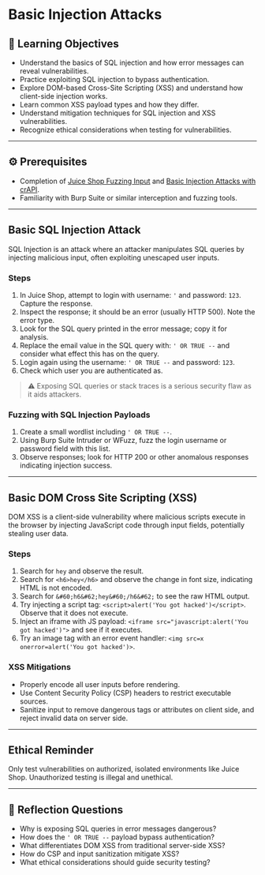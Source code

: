 # Basic Injection Attacks

## 🧠 Learning Objectives
- Understand the basics of SQL injection and how error messages can reveal vulnerabilities.
- Practice exploiting SQL injection to bypass authentication.
- Explore DOM-based Cross-Site Scripting (XSS) and understand how client-side injection works.
- Learn common XSS payload types and how they differ.
- Understand mitigation techniques for SQL injection and XSS vulnerabilities.
- Recognize ethical considerations when testing for vulnerabilities.

---

## ⚙️ Prerequisites
- Completion of [Juice Shop Fuzzing Input](../JuiceShop/XX_Fuzzing_Input.md) and [Basic Injection Attacks with crAPI](../crAPI/8_Basic_Injection_Attacks.md).
- Familiarity with Burp Suite or similar interception and fuzzing tools.

---

## Basic SQL Injection Attack

SQL Injection is an attack where an attacker manipulates SQL queries by injecting malicious input, often exploiting unescaped user inputs.

### Steps

1. In Juice Shop, attempt to login with username: `'` and password: `123`. Capture the response.
2. Inspect the response; it should be an error (usually HTTP 500). Note the error type.
3. Look for the SQL query printed in the error message; copy it for analysis.
4. Replace the email value in the SQL query with: `' OR TRUE --` and consider what effect this has on the query.
5. Login again using the username: `' OR TRUE --` and password: `123`.
6. Check which user you are authenticated as.

> ⚠️ Exposing SQL queries or stack traces is a serious security flaw as it aids attackers.

### Fuzzing with SQL Injection Payloads

1. Create a small wordlist including `' OR TRUE --`.
2. Using Burp Suite Intruder or WFuzz, fuzz the login username or password field with this list.
3. Observe responses; look for HTTP 200 or other anomalous responses indicating injection success.

---

## Basic DOM Cross Site Scripting (XSS)

DOM XSS is a client-side vulnerability where malicious scripts execute in the browser by injecting JavaScript code through input fields, potentially stealing user data.

### Steps

1. Search for `hey` and observe the result.
2. Search for `<h6>hey</h6>` and observe the change in font size, indicating HTML is not encoded.
3. Search for `&#60;h6&#62;hey&#60;/h6&#62;` to see the raw HTML output.
4. Try injecting a script tag: `<script>alert('You got hacked')</script>`. Observe that it does not execute.
5. Inject an iframe with JS payload: `<iframe src="javascript:alert('You got hacked')">` and see if it executes.
6. Try an image tag with an error event handler: `<img src=x onerror=alert('You got hacked')>`.

### XSS Mitigations

- Properly encode all user inputs before rendering.
- Use Content Security Policy (CSP) headers to restrict executable sources.
- Sanitize input to remove dangerous tags or attributes on client side, and reject invalid data on server side.

---

## Ethical Reminder

Only test vulnerabilities on authorized, isolated environments like Juice Shop. Unauthorized testing is illegal and unethical.

---

## 🧠 Reflection Questions

- Why is exposing SQL queries in error messages dangerous?
- How does the `' OR TRUE --` payload bypass authentication?
- What differentiates DOM XSS from traditional server-side XSS?
- How do CSP and input sanitization mitigate XSS?
- What ethical considerations should guide security testing?

